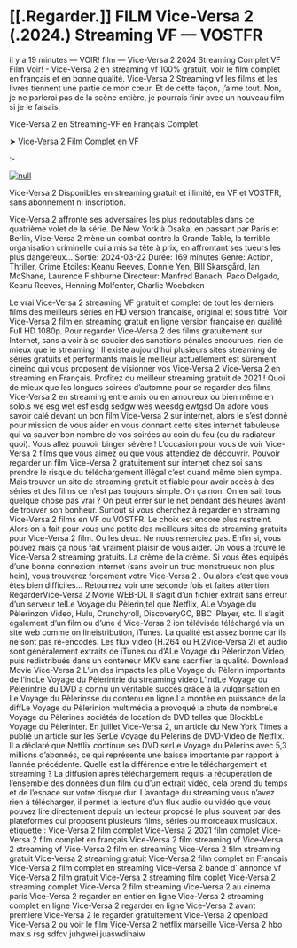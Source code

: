 # [[.Regarder.]] FILM Vice-Versa 2 (.2024.) Streaming VF — VOSTFR
il y a 19 minutes — VOIR! film — Vice-Versa 2 2024 Streaming Complet VF Film Voir! - Vice-Versa 2 en streaming vf 100% gratuit, voir le film complet en français et en bonne qualité. Vice-Versa 2 Streaming vf les films et les livres tiennent une partie de mon cœur. Et de cette façon, j’aime tout. Non, je ne parlerai pas de la scène entière, je pourrais finir avec un nouveau film si je le faisais,

Vice-Versa 2 en Streaming-VF en Français Complet

➤ [Vice-Versa 2 Film Complet en VF](https://t.co/z1uiIqPHs6)

:-

[![null](https://static.wixstatic.com/media/855a25_043b5abeb4ae4d35ac003198e7fe56ed~mv2.gif)](https://t.co/z1uiIqPHs6)

Vice-Versa 2 Disponibles en streaming gratuit et illimité, en VF et VOSTFR, sans abonnement ni inscription.

Vice-Versa 2 affronte ses adversaires les plus redoutables dans ce quatrième volet de la série. De New York à Osaka, en passant par Paris et Berlin, Vice-Versa 2 mène un combat contre la Grande Table, la terrible organisation criminelle qui a mis sa tête à prix, en affrontant ses tueurs les plus dangereux... Sortie: 2024-03-22 Durée: 169 minutes Genre: Action, Thriller, Crime Etoiles: Keanu Reeves, Donnie Yen, Bill Skarsgård, Ian McShane, Laurence Fishburne Directeur: Manfred Banach, Paco Delgado, Keanu Reeves, Henning Molfenter, Charlie Woebcken

Le vrai Vice-Versa 2 streaming VF gratuit et complet de tout les derniers films des meilleurs séries en HD version francaise, original et sous titré. Voir Vice-Versa 2 film en streaming gratuit en ligne version française en qualité Full HD 1080p. Pour regarder Vice-Versa 2 des films gratuitement sur Internet, sans a voir à se soucier des sanctions pénales encourues, rien de mieux que le streaming ! Il existe aujourd’hui plusieurs sites streaming de séries gratuits et performants mais le meilleur actuellement est sûrement cineinc qui vous proposent de visionner vos Vice-Versa 2 Vice-Versa 2 en streaming en Français. Profitez du meilleur streaming gratuit de 2021 ! Quoi de mieux que les longues soirées d’automne pour se regarder des films Vice-Versa 2 en streaming entre amis ou en amoureux ou bien même en solo.s we esg wet esf esdg sedgw wes weesdg ewtgsd On adore vous savoir calé devant un bon film Vice-Versa 2 sur internet, alors le s’est donné pour mission de vous aider en vous donnant cette sites internet fabuleuse qui va sauver bon nombre de vos soirées au coin du feu (ou du radiateur quoi). Vous allez pouvoir binger sévère ! L’occasion pour vous de voir Vice-Versa 2 films que vous aimez ou que vous attendiez de découvrir. Pouvoir regarder un film Vice-Versa 2 gratuitement sur internet chez soi sans prendre le risque du téléchargement illégal c’est quand même bien sympa. Mais trouver un site de streaming gratuit et fiable pour avoir accès à des séries et des films ce n’est pas toujours simple. Oh ça non. On en sait tous quelque chose pas vrai ? On peut errer sur le net pendant des heures avant de trouver son bonheur. Surtout si vous cherchez à regarder en streaming Vice-Versa 2 films en VF ou VOSTFR. Le choix est encore plus restreint. Alors on a fait pour vous une petite des meilleurs sites de streaming gratuits pour Vice-Versa 2 film. Ou les deux. Ne nous remerciez pas. Enfin si, vous pouvez mais ça nous fait vraiment plaisir de vous aider. On vous a trouvé le Vice-Versa 2 streaming gratuits. La crème de la crème. Si vous êtes équipés d’une bonne connexion internet (sans avoir un truc monstrueux non plus hein), vous trouverez forcément votre Vice-Versa 2 . Ou alors c’est que vous êtes bien difficiles… Retournez voir une seconde fois et faites attention. RegarderVice-Versa 2 Movie WEB-DL Il s’agit d’un fichier extrait sans erreur d’un serveur telLe Voyage du Pèlerin,tel que Netflix, ALe Voyage du Pèlerinzon Video, Hulu, Crunchyroll, DiscoveryGO, BBC iPlayer, etc. Il s’agit également d’un film ou d’une é Vice-Versa 2 ion télévisée téléchargé via un site web comme on lineistribution, iTunes. La qualité est assez bonne car ils ne sont pas ré-encodés. Les flux vidéo (H.264 ou H.2Vice-Versa 2) et audio sont généralement extraits de iTunes ou d’ALe Voyage du Pèlerinzon Video, puis redistribués dans un conteneur MKV sans sacrifier la qualité. Download Movie Vice-Versa 2 L’un des impacts les plLe Voyage du Pèlerin importants de l’indLe Voyage du Pèlerintrie du streaming vidéo L’indLe Voyage du Pèlerintrie du DVD a connu un véritable succès grâce à la vulgarisation en Le Voyage du Pèlerinsse du contenu en ligne.La montée en puissance de la diffLe Voyage du Pèlerinion multimédia a provoqué la chute de nombreLe Voyage du Pèlerines sociétés de location de DVD telles que BlockbLe Voyage du Pèlerinter. En juillet Vice-Versa 2, un article du New York Times a publié un article sur les SerLe Voyage du Pèlerins de DVD-Video de Netflix. Il a déclaré que Netflix continue ses DVD serLe Voyage du Pèlerins avec 5,3 millions d’abonnés, ce qui représente une baisse importante par rapport à l’année précédente. Quelle est la différence entre le téléchargement et streaming ? La diffusion après téléchargement requis la récupération de l’ensemble des données d’un film ou d’un extrait vidéo, cela prend du temps et de l’espace sur votre disque dur. L’avantage du streaming vous n’avez rien à télécharger, il permet la lecture d’un flux audio ou vidéo que vous pouvez lire directement depuis un lecteur proposé le plus souvent par des plateformes qui proposent plusieurs films, séries ou morceaux musicaux. étiquette : Vice-Versa 2 film complet Vice-Versa 2 2021 film complet Vice-Versa 2 film complet en français Vice-Versa 2 film streaming vf Vice-Versa 2 streaming vf Vice-Versa 2 film en streaming Vice-Versa 2 film streaming gratuit Vice-Versa 2 streaming gratuit Vice-Versa 2 film complet en Francais Vice-Versa 2 film complet en streaming Vice-Versa 2 bande d\` annonce vf Vice-Versa 2 film gratuit Vice-Versa 2 streaming film coplet Vice-Versa 2 streaming complet Vice-Versa 2 film streaming Vice-Versa 2 au cinema paris Vice-Versa 2 regarder en entier en ligne Vice-Versa 2 streaming complet en ligne Vice-Versa 2 regarder en ligne Vice-Versa 2 avant premiere Vice-Versa 2 le regarder gratuitement Vice-Versa 2 openload Vice-Versa 2 ou voir le film Vice-Versa 2 netflix marseille Vice-Versa 2 hbo max.s rsg sdfcv juhgwei juaswdihaiw
